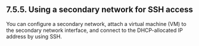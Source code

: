 ## 7.5.5. Using a secondary network for SSH access

You can configure a secondary network, attach a virtual machine (VM) to the secondary network interface, and connect to the DHCP-allocated IP address by using SSH.

<!-- image -->

